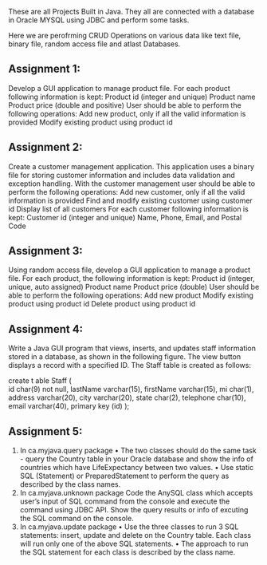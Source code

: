 These are all Projects Built in Java. They all are connected with a database in Oracle MYSQL using JDBC and perform some tasks.

Here we are perofrming CRUD Operations on various data like text file, binary file, random access file and atlast Databases.

## **Assignment 1:**
Develop a GUI application to manage product file. For each product following information is kept:
Product id (integer and unique)
Product name
Product price (double and positive)
User should be able to perform the following operations:
Add new product, only if all the valid information is provided
Modify existing product using product id

## **Assignment 2:**
Create a customer management application. This application uses a binary file for storing customer information and includes data validation and exception handling.
With the customer management user should be able to perform the following operations:
Add new customer, only if all the valid information is provided
Find and modify existing customer using customer id
Display list of all customers
For each customer following information is kept:
Customer id (integer and unique)
Name, Phone, Email, and Postal Code

## **Assignment 3:**
Using random access file, develop a GUI application to manage a product file. 
For each product, the following information is kept:
Product id (integer, unique, auto assigned)
Product name
Product price (double)
User should be able to perform the following operations:
Add new product
Modify existing product using product id
Delete product using product id

## **Assignment 4:**
Write a Java GUI program that views, inserts, and updates staff information stored in a database, as shown in the following figure. The view button displays a record with a specified ID. The Staff table is created as follows:

create t
able Staff (  
  id char(9) not null,
  lastName varchar(15),
  firstName varchar(15),
  mi char(1),
  address varchar(20),
  city varchar(20),
  state char(2),
  telephone char(10),
  email varchar(40),
  primary key (id)
);

## **Assignment 5:**
1. In ca.myjava.query package
• The two classes should do the same task - query the Country table in your Oracle
database and show the info of countries which have LifeExpectancy between two values.
• Use static SQL (Statement) or PreparedStatement to perform the query as described by
the class names.
2. In ca.myjava.unknown package
Code the AnySQL class which accepts user’s input of SQL command from the console
and execute the command using JDBC API. Show the query results or info of excuting
the SQL command on the console.
3. In ca.myjava.update package
• Use the three classes to run 3 SQL statements: insert, update and delete on the Country
table. Each class will run only one of the above SQL statements.
• The approach to run the SQL statement for each class is described by the class name.




